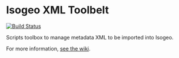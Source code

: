 # Isogeo XML Toolbelt

[![Build Status](https://travis-ci.org/isogeo/isogeo-xml-toolbelt.svg?branch=master)](https://travis-ci.org/isogeo/isogeo-xml-toolbelt)

Scripts toolbox to manage metadata XML to be imported into Isogeo.

For more information, [see the wiki](https://github.com/isogeo/isogeo-xml-toolbelt/wiki).
